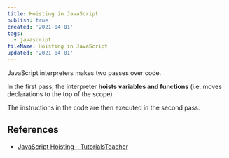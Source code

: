 ```yaml
---
title: Hoisting in JavaScript
publish: true
created: '2021-04-01'
tags:
  - javascript
fileName: Hoisting in JavaScript
updated: '2021-04-01'
---
```


JavaScript interpreters makes two passes over code.

In the first pass, the interpreter **hoists variables and functions** (i.e. moves declarations to the top of the scope).

The instructions in the code are then executed in the second pass.


## References

- [JavaScript Hoisting - TutorialsTeacher](https://www.tutorialsteacher.com/javascript/javascript-hoisting)



